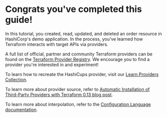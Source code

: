 # Congrats you've completed this guide! 

In this tutorial, you created, read, updated, and deleted an order resource in HashiCorp's demo application. In the process, you've learned how Terraform interacts with target APIs via providers.

A full list of official, partner and community Terraform providers can be found on the [Terraform Provider Registry](https://registry.terraform.io/browse/providers). We encourage you to find a provider you're interested in and experiment!

To learn how to recreate the HashiCups provider, visit our [Learn Providers Collection](https://learn.hashicorp.com/collections/terraform/providers).

To learn more about provider source, refer to [Automatic Installation of Third-Party Providers with Terraform 0.13 blog post](https://www.hashicorp.com/blog/automatic-installation-of-third-party-providers-with-terraform-0-13).

To learn more about interpolation, refer to the [Configuration Language documentation](https://www.terraform.io/docs/configuration/expressions.html#references-to-resource-attributes).